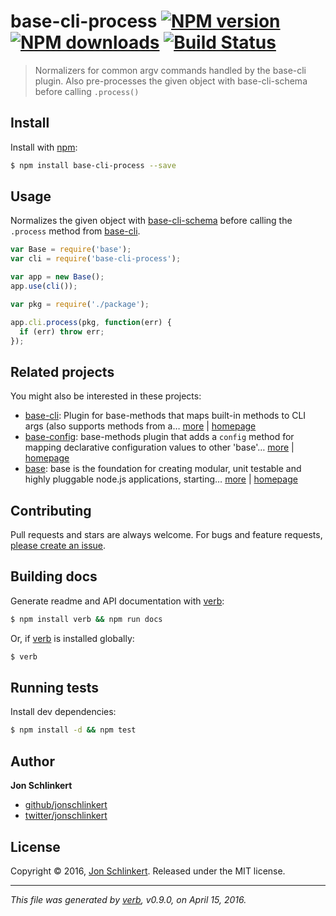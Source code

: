 # base-cli-process [![NPM version](https://img.shields.io/npm/v/base-cli-process.svg?style=flat)](https://www.npmjs.com/package/base-cli-process) [![NPM downloads](https://img.shields.io/npm/dm/base-cli-process.svg?style=flat)](https://npmjs.org/package/base-cli-process) [![Build Status](https://img.shields.io/travis/jonschlinkert/base-cli-process.svg?style=flat)](https://travis-ci.org/jonschlinkert/base-cli-process)

> Normalizers for common argv commands handled by the base-cli plugin. Also pre-processes the given object with base-cli-schema before calling `.process()`

## Install

Install with [npm](https://www.npmjs.com/):

```sh
$ npm install base-cli-process --save
```

## Usage

Normalizes the given object with [base-cli-schema](https://github.com/jonschlinkert/base-cli-schema) before calling the `.process` method from [base-cli](https://github.com/node-base/base-cli).

```js
var Base = require('base');
var cli = require('base-cli-process');

var app = new Base();
app.use(cli());

var pkg = require('./package');

app.cli.process(pkg, function(err) {
  if (err) throw err;
});
```

## Related projects

You might also be interested in these projects:

* [base-cli](https://www.npmjs.com/package/base-cli): Plugin for base-methods that maps built-in methods to CLI args (also supports methods from a… [more](https://www.npmjs.com/package/base-cli) | [homepage](https://github.com/node-base/base-cli)
* [base-config](https://www.npmjs.com/package/base-config): base-methods plugin that adds a `config` method for mapping declarative configuration values to other 'base'… [more](https://www.npmjs.com/package/base-config) | [homepage](https://github.com/node-base/base-config)
* [base](https://www.npmjs.com/package/base): base is the foundation for creating modular, unit testable and highly pluggable node.js applications, starting… [more](https://www.npmjs.com/package/base) | [homepage](https://github.com/node-base/base)

## Contributing

Pull requests and stars are always welcome. For bugs and feature requests, [please create an issue](https://github.com/jonschlinkert/base-cli-process/issues/new).

## Building docs

Generate readme and API documentation with [verb](https://github.com/verbose/verb):

```sh
$ npm install verb && npm run docs
```

Or, if [verb](https://github.com/verbose/verb) is installed globally:

```sh
$ verb
```

## Running tests

Install dev dependencies:

```sh
$ npm install -d && npm test
```

## Author

**Jon Schlinkert**

* [github/jonschlinkert](https://github.com/jonschlinkert)
* [twitter/jonschlinkert](http://twitter.com/jonschlinkert)

## License

Copyright © 2016, [Jon Schlinkert](https://github.com/jonschlinkert).
Released under the MIT license.

***

_This file was generated by [verb](https://github.com/verbose/verb), v0.9.0, on April 15, 2016._